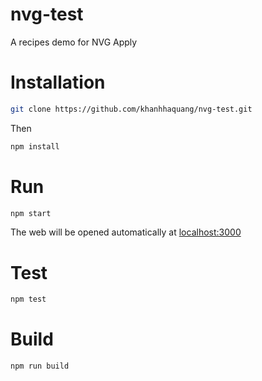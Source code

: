 # nvg-test

A recipes demo for NVG Apply

# Installation

```sh
git clone https://github.com/khanhhaquang/nvg-test.git
```

Then

```sh
npm install
```

# Run

```sh
npm start
```

The web will be opened automatically at [localhost:3000](http://localhost:3000)

# Test

```sh
npm test
```

# Build

```sh
npm run build
```
